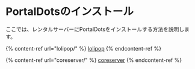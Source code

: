 # PortalDotsのインストール

ここでは、レンタルサーバーにPortalDotsをインストールする方法を説明します。

{% content-ref url="lolipop/" %}
[lolipop](lolipop/)
{% endcontent-ref %}

{% content-ref url="coreserver/" %}
[coreserver](coreserver/)
{% endcontent-ref %}
